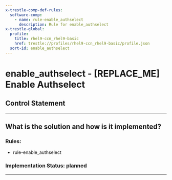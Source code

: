 ```yaml
---
x-trestle-comp-def-rules:
  software-comp:
    - name: rule-enable_authselect
      description: Rule for enable_authselect
x-trestle-global:
  profile:
    title: rhel9-ccn_rhel9-basic
    href: trestle://profiles/rhel9-ccn_rhel9-basic/profile.json
  sort-id: enable_authselect
---
```


# enable_authselect - \[REPLACE_ME\] Enable Authselect

## Control Statement

______________________________________________________________________

## What is the solution and how is it implemented?

<!-- For implementation status enter one of: implemented, partial, planned, alternative, not-applicable -->

<!-- Note that the list of rules under ### Rules: is read-only and changes will not be captured after assembly to JSON -->

<!-- Add control implementation description here for control: enable_authselect -->

### Rules:

  - rule-enable_authselect

### Implementation Status: planned

______________________________________________________________________
